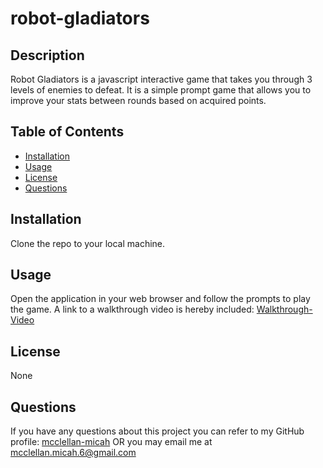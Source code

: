 # robot-gladiators

## Description

Robot Gladiators is a javascript interactive game that takes you through 3 levels of enemies to defeat. It is a simple prompt game that allows you to improve your stats between rounds based on acquired points.

## Table of Contents

- [Installation](#installation)
- [Usage](#usage)
- [License](#license)
- [Questions](#questions)

## Installation

Clone the repo to your local machine.

## Usage

Open the application in your web browser and follow the prompts to play the game.
A link to a walkthrough video is hereby included: [Walkthrough-Video]()

## License

None

## Questions

If you have any questions about this project you can refer to my GitHub profile: [mcclellan-micah](https://github.com/mcclellan-micah)
OR you may email me at mcclellan.micah.6@gmail.com
